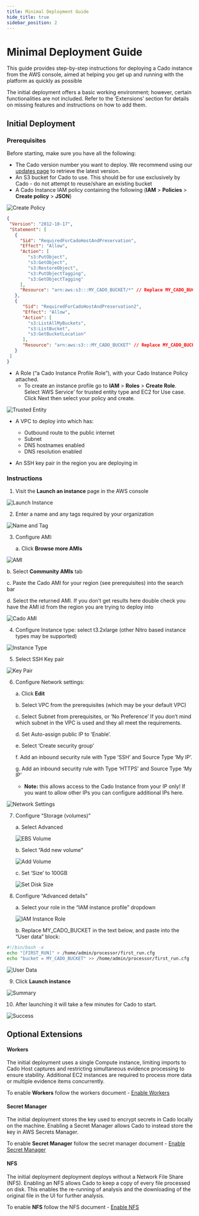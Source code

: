 ```yaml
---
title: Minimal Deployment Guide
hide_title: true
sidebar_position: 2
---
```


# Minimal Deployment Guide

This guide provides step-by-step instructions for deploying a Cado instance from the AWS console, aimed at helping you get up and running with the platform as quickly as possible

The initial deployment offers a basic working environment; however, certain functionalities are not included. Refer to the ‘Extensions’ section for details on missing features and instructions on how to add them.

## Initial Deployment

### Prerequisites

Before starting, make sure you have all the following:

- The Cado version number you want to deploy. We recommend using our [updates page](https://cado-public.s3.amazonaws.com/cado_updates_newest_v2.json) to retrieve the latest version.
- An S3 bucket for Cado to use. This should be for use exclusively by Cado - do not attempt to reuse/share an existing bucket
- A Cado Instance IAM policy containing the following (**IAM** > **Policies** > **Create policy** > **JSON**)

![Create Policy](/img/aws-create-policy.png)

```json
{
 "Version": "2012-10-17",
 "Statement": [
   {
     "Sid": "RequiredForCadoHostAndPreservation",
     "Effect": "Allow",
     "Action": [
        "s3:PutObject",
        "s3:GetObject",
        "s3:RestoreObject",
        "s3:PutObjectTagging",
        "s3:GetObjectTagging"
     ],
     "Resource": "arn:aws:s3:::MY_CADO_BUCKET/*" // Replace MY_CADO_BUCKET with your bucket name and delete this comment
   },
   {
      "Sid": "RequiredForCadoHostAndPreservation2",
      "Effect": "Allow",
      "Action": [
        "s3:ListAllMyBuckets",
        "s3:ListBucket",
        "s3:GetBucketLocation"
      ],
      "Resource": "arn:aws:s3:::MY_CADO_BUCKET" // Replace MY_CADO_BUCKET with your bucket name and delete this comment
   }
 ]
}
```
- A Role (“a Cado Instance Profile Role”), with your Cado Instance Policy attached.
  - To create an instance profile go to **IAM** > **Roles** > **Create Role**. Select ‘AWS Service’ for trusted entity type and EC2 for Use case. Click Next then select your policy and create.
 
![Trusted Entity](/img/aws-trusted-entity.png)

- A VPC to deploy into which has:
  - Outbound route to the public internet
  - Subnet
  - DNS hostnames enabled
  - DNS resolution enabled

- An SSH key pair in the region you are deploying in

### Instructions

1. Visit the **Launch an instance** page in the AWS console

![Launch Instance](/img/aws-launch-instance.png)

2. Enter a name and any tags required by your organization

![Name and Tag](/img/aws-name-tag.png)

3. Configure AMI:
   
   a. Click **Browse more AMIs**

![AMI](/img/aws-ami.png)

   b. Select **Community AMIs** tab
   
   c. Paste the Cado AMI for your region (see prerequisites) into the search bar
   
   d. Select the returned AMI. If you don’t get results here double check you have the AMI id from the region you are trying to deploy into

![Cado AMI](/img/aws-cado-ami.png)

4. Configure Instance type: select t3.2xlarge (other Nitro based instance types may be supported)

![Instance Type](/img/aws-instance-type.png)

5. Select SSH Key pair

![Key Pair](/img/aws-key-pair.png)

6. Configure Network settings:

   a. Click **Edit**

   b. Select VPC from the prerequisites (which may be your default VPC)
   
   c. Select Subnet from prerequisites, or ‘No Preference’ If you don’t mind which subnet in the VPC is used and they all meet the requirements.

   d. Set Auto-assign public IP to ‘Enable’.

   e. Select ‘Create security group’

   f. Add an inbound security rule with Type ‘SSH’ and Source Type ‘My IP’.

   g. Add an inbound security rule with Type ‘HTTPS’ and Source Type ‘My IP’

   - **Note:** this allows access to the Cado Instance from your IP only! If you want to allow other IPs you can configure additional IPs here.
  
![Network Settings](/img/aws-network-settings.png)

7. Configure “Storage (volumes)”

   a. Select Advanced

   ![EBS Volume](/img/aws-ebs-volume.png)

   b. Select “Add new volume”

   ![Add Volume](/img/aws-add-volume.png)

   c. Set ‘Size’ to 100GB

   ![Set Disk Size](/img/aws-volume-set-size.png)

8. Configure “Advanced details”

   a. Select your role in the “IAM instance profile” dropdown

   ![IAM Instance Role](/img/aws-instance-profile.png)

   b. Replace MY_CADO_BUCKET in the text below, and paste into the “User data” block:

```bash
#!/bin/bash -x
echo "[FIRST_RUN]" > /home/admin/processor/first_run.cfg
echo "bucket = MY_CADO_BUCKET" >> /home/admin/processor/first_run.cfg
```

![User Data](/img/aws-user-data.png)

9. Click **Launch instance**

![Summary](/img/aws-summary.png)

10. After launching it will take a few minutes for Cado to start.

![Success](/img/aws-success.png)

## Optional Extensions

#### Workers

The initial deployment uses a single Compute instance, limiting imports to Cado Host captures and restricting simultaneous evidence processing to ensure stability. Additional EC2 instances are required to process more data or multiple evidence items concurrently.

To enable **Workers** follow the workers document - [Enable Workers](https://docs.cadosecurity.com/cado/deploy/aws/aws-workers)

#### Secret Manager

The initial deployment stores the key used to encrypt secrets in Cado locally on the machine. Enabling a Secret Manager allows Cado to instead store the key in AWS Secrets Manager.

To enable **Secret Manager** follow the secret manager document - [Enable Secret Manager](https://docs.cadosecurity.com/cado/deploy/aws/aws-secret-manager)

#### NFS

The initial deployment deployment deploys without a Network File Share (NFS). Enabling an NFS allows Cado to keep a copy of every file processed on disk. This enables the re-running of analysis and the downloading of the original file in the UI for further analysis.

To enable **NFS** follow the NFS document - [Enable NFS](https://docs.cadosecurity.com/cado/deploy/aws/aws-nfs)